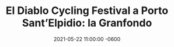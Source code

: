 ---
layout: article
title: "El Diablo Cycling Festival a Porto Sant’Elpidio: la Granfondo"
description: "Sabato 22 maggio scorso, nel corso della tre giorni de El Diablo Cycling Festival, si è svolta la Granfondo Claudio Chiappucci. La manifestazione si è svolta in un clima di crescente entusiasmo, senza alcun intoppo nelle procedure di sicurezza anti Covid-19 e per la tutela viabile della corsa, che ha avuto in Claudio Chiappucci l’uomo immagine di questa edizione portata avanti con tutti gli oneri e gli onori dalla Gio.Ca Communication di Vincenzo Santoni che ha progettato l’intero format El Diablo Cycling Festival."
date: 2021-05-22 11:00:00 -0600
external_link: https://www.biketv.it/2021/05/28/el-diablo-cycling-festival-a-porto-santelpidio-la-granfondo/
image: https://giovanissimi.s3.eu-central-1.amazonaws.com/video-el-diablo-cycling-festival-gfpse.png
imagealt: "El Diablo Cycling Festival a Porto Sant’Elpidio: la Granfondo"
---